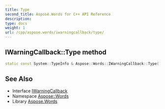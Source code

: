 ```yaml
---
title: Type
second_title: Aspose.Words for C++ API Reference
description: 
type: docs
weight: 1
url: /cpp/aspose.words/iwarningcallback/type/
---
```

## IWarningCallback::Type method




```cpp
static const System::TypeInfo & Aspose::Words::IWarningCallback::Type()
```

## See Also

* Interface [IWarningCallback](../)
* Namespace [Aspose::Words](../../)
* Library [Aspose.Words](../../../)
